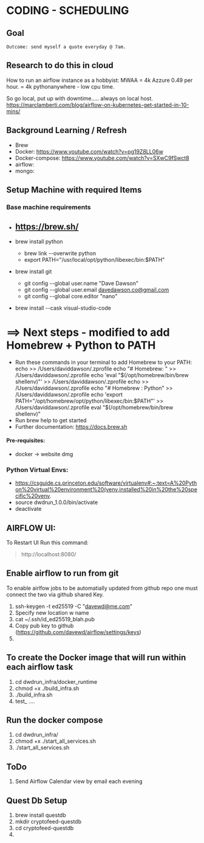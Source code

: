 # CODING - SCHEDULING

## Goal
`Outcome: send myself a quote everyday @ 7am.`

## Research to do this in cloud

How to run an airflow instance as a hobbyist:
MWAA = 4k
Azzure 0.49 per hour. = 4k
pythonanywhere - low cpu time.

So go local, put up with downtime..... always on local host.
https://marclamberti.com/blog/airflow-on-kubernetes-get-started-in-10-mins/

## Background Learning / Refresh
- Brew
- Docker: https://www.youtube.com/watch?v=pg19Z8LL06w
- Docker-compose: https://www.youtube.com/watch?v=SXwC9fSwct8
- airflow:
- mongo:


## Setup Machine with required Items

### Base machine requirements
- https://brew.sh/
     - 

- brew install python
    - brew link --overwrite python
    - export PATH="/usr/local/opt/python/libexec/bin:$PATH"
- brew install git
    - git config --global user.name "Dave Dawson"
    - git config --global user.email davedawson.co@gmail.com
    - git config --global core.editor "nano"
- brew install --cask visual-studio-code



# ==> Next steps - modified to add Homebrew + Python to PATH
- Run these commands in your terminal to add Homebrew to your PATH:
    echo >> /Users/daviddawson/.zprofile
    echo "# Homebrew: " >> /Users/daviddawson/.zprofile
    echo 'eval "$(/opt/homebrew/bin/brew shellenv)"' >> /Users/daviddawson/.zprofile
    echo >> /Users/daviddawson/.zprofile
    echo "# Homebrew : Python" >> /Users/daviddawson/.zprofile
    echo 'export PATH="/opt/homebrew/opt/python/libexec/bin:$PATH"' >> /Users/daviddawson/.zprofile
    eval "$(/opt/homebrew/bin/brew shellenv)"
- Run brew help to get started
- Further documentation:
    https://docs.brew.sh



#### Pre-requisites:
- docker -> website dmg

### Python Virtual Envs:
- https://csguide.cs.princeton.edu/software/virtualenv#:~:text=A%20Python%20virtual%20environment%20(venv,installed%20in%20the%20specific%20venv.
- source dwdrun_1.0.0/bin/activate
- deactivate

## AIRFLOW UI:
To Restart UI Run this command:
> http://localhost:8080/


## Enable airflow to run from git
To enable airlfow jobs to be automatially updated from github repo one must connect the two via github shared Key.

1. ssh-keygen -t ed25519 -C "davewd@me.com"
2. Specify new location w name
3. cat ~/.ssh/id_ed25519_blah.pub
4. Copy pub key to github (https://github.com/davewd/airflow/settings/keys)
5. 


## To create the Docker image that will run within each airflow task
1. cd dwdrun_infra/docker_runtime
2. chmod +x ./build_infra.sh
3. ./build_infra.sh
4. test_  .... 

## Run the docker compose 
1. cd dwdrun_infra/
2. chmod +x ./start_all_services.sh
3. ./start_all_services.sh


## ToDo
1. Send Airflow Calendar view by email each evening

## Quest Db Setup 
1. brew install questdb
2. mkdir cryptofeed-questdb
3. cd cryptofeed-questdb
4. 
